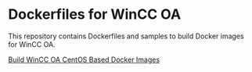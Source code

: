 # Dockerfiles for WinCC OA

This repository contains Dockerfiles and samples to build Docker images for WinCC OA.

[Build WinCC OA CentOS Based Docker Images](winccoa-centos)
